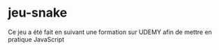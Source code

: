 # jeu-snake
Ce jeu a été fait en suivant une formation sur UDEMY afin de mettre en pratique JavaScript
